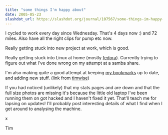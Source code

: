 ```yaml
---
title: "some things I'm happy about"
date: 2005-05-23
slashdot_url: https://slashdot.org/journal/107567/some-things-im-happy-about
---
```


<p>I cycled to work every day since Wednesday. That's 4 days now<nobr> </nobr>:) and 72 miles. Also have all the right clips for pump etc now.</p>
<p>Really getting stuck into new project at work, which is good.</p>
<p>Really getting stuck into Linux at home (mostly <a href="http://fedora.redhat.com/">fedora</a>). Currently trying to figure out what I've done wrong on my attempt at a samba share.</p>
<p>I'm also making quite a good attempt at keeping <a href="http://www.timwise.co.uk/synch/xbel.xml">my bookmarks</a> up to date, and adding new stuff. (link from <a href="http://www.timwise.co.uk/">timwise</a>)</p>
<p>If you had noticed (unlikely) that my stats pages and are down and that the full size photos are missing it's because the little old laptop I've been running them on got hacked and I haven't fixed it yet. That'll teach me for lapsing on updates! I'll probably post interesting details of what I find when I get around to analysing the machine.</p>
<p>x</p>
<p>Tim</p>

